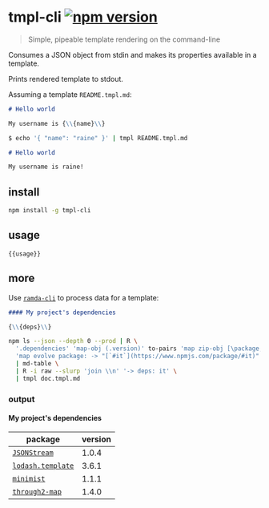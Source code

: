 # tmpl-cli [![npm version](https://badge.fury.io/js/tmpl-cli.svg)](https://www.npmjs.com/package/tmpl-cli)

> Simple, pipeable template rendering on the command-line

Consumes a JSON object from stdin and makes its properties available in a
template.

Prints rendered template to stdout.

Assuming a template `README.tmpl.md`:

```markdown
# Hello world

My username is {\\{name}\\}
```

```sh
$ echo '{ "name": "raine" }' | tmpl README.tmpl.md
```

```markdown
# Hello world

My username is raine!
```

## install

```sh
npm install -g tmpl-cli
```

## usage

```
{{usage}}
```

## more

Use [`ramda-cli`](https://github.com/raine/ramda-cli) to process data for a template:

```markdown
#### My project's dependencies

{\\{deps}\\}
```

```sh
npm ls --json --depth 0 --prod | R \
  '.dependencies' 'map-obj (.version)' to-pairs 'map zip-obj [\package, \version]' \
  'map evolve package: -> "[`#it`](https://www.npmjs.com/package/#it)"' \
  | md-table \
  | R -i raw --slurp 'join \\n' '-> deps: it' \
  | tmpl doc.tmpl.md
```

### output

#### My project's dependencies

| package                                                            | version |
| ------------------------------------------------------------------ | ------- |
| [`JSONStream`](https://www.npmjs.com/package/JSONStream)           | 1.0.4   |
| [`lodash.template`](https://www.npmjs.com/package/lodash.template) | 3.6.1   |
| [`minimist`](https://www.npmjs.com/package/minimist)               | 1.1.1   |
| [`through2-map`](https://www.npmjs.com/package/through2-map)       | 1.4.0   |
